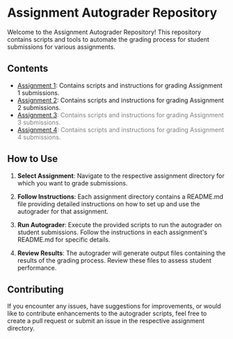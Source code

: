 # Assignment Autograder Repository

Welcome to the Assignment Autograder Repository! This repository contains scripts and tools to automate the grading process for student submissions for various assignments.

## Contents

- [Assignment 1](./assignment1/README.md): Contains scripts and instructions for grading Assignment 1 submissions.
- [Assignment 2](./assignment2/README.md): Contains scripts and instructions for grading Assignment 2 submissions.
- <span style="color:gray">[Assignment 3](./assignment3/README.md): Contains scripts and instructions for grading Assignment 3 submissions.</span>
- <span style="color:gray">[Assignment 4](./assignment4/README.md): Contains scripts and instructions for grading Assignment 4 submissions.</span>

## How to Use

1. **Select Assignment**: Navigate to the respective assignment directory for which you want to grade submissions.

2. **Follow Instructions**: Each assignment directory contains a README.md file providing detailed instructions on how to set up and use the autograder for that assignment.

3. **Run Autograder**: Execute the provided scripts to run the autograder on student submissions. Follow the instructions in each assignment's README.md for specific details.

4. **Review Results**: The autograder will generate output files containing the results of the grading process. Review these files to assess student performance.

## Contributing

If you encounter any issues, have suggestions for improvements, or would like to contribute enhancements to the autograder scripts, feel free to create a pull request or submit an issue in the respective assignment directory.

